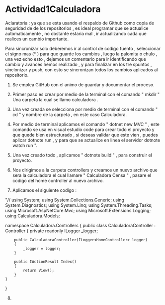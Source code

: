# Actividad1Calculadora

Aclaratoria :  ya que se esta usando el respaldo de Github como copia de seguridad de de los repositorios , es ideal programar que se actualice automaticamente , no obstante estaria mal , ir actualizando cada que realices un cambio importante.

Para sincronizar solo deberemos ir al control de codigo fuento , seleccionar el signo mas (* ) para que guarde los cambios , luego la palomita o chulo , una vez echo esto , dejamos un comentario para ir identificando que cambio y avances hemos realizado , y para finalizar en los tre spuntos , sinclonizar y push, con esto se sincronizan todos los cambios aplicados  al repositorio.


1. Se emplea GitHub con el animo de guardar y documentar el proceso.

2. Primer paso es crear por medio de la terminal con el comando " mkdir " Una carpeta la cual se llamo calculadora .

3. Una vez creada se selecciona por medio de terminal con el comando " cd " y nombre de la carpeta , en este caso Calculadora.

4. Por medio de terminal aplicamos el comando " dotnet new MVC " , este comando se usa en visual estudio code para crear todo el proyecto y que quede bien estructurado , si deseas validar que este vien , puedes aplicar dotnote run , y para que se actualice en linea el servidor dotnote watch run ".

5. Una vez creado todo , aplicamos " dotnote build " ,  para construir el proyecto.

6. Nos dirigimos a la carpeta controllers y creamos un nuevo archivo que sera la calculadora el cual llamare " Calculadora Censa " , pasare el codigo del home controller al nuevo archivo.

7. Aplicamos el siguiente codigo :

"// using System;
using System.Collections.Generic;
using System.Diagnostics;
using System.Linq;
using System.Threading.Tasks;
using Microsoft.AspNetCore.Mvc;
using Microsoft.Extensions.Logging;
using Calculadora.Models;

namespace Calculadora.Controllers
{
    public class CalculadoraController : Controller
    {
        private readonly ILogger<HomeController> _logger;

        public CalculadoraController(ILogger<HomeController> logger)
        {
            _logger = logger;
        }

        public IActionResult Index()
        {
            return View();
        }
    }
}

8. 




